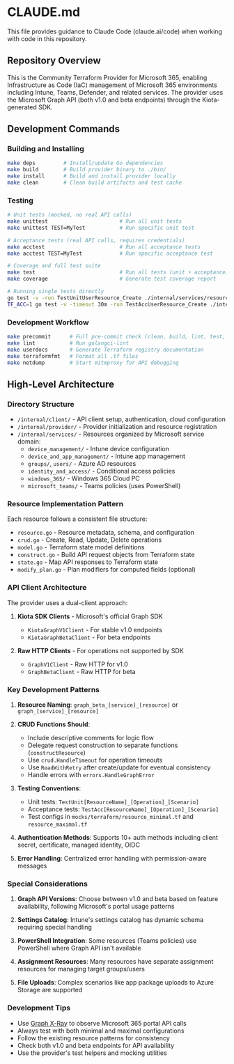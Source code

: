 # CLAUDE.md

This file provides guidance to Claude Code (claude.ai/code) when working with code in this repository.

## Repository Overview

This is the Community Terraform Provider for Microsoft 365, enabling Infrastructure as Code (IaC) management of Microsoft 365 environments including Intune, Teams, Defender, and related services. The provider uses the Microsoft Graph API (both v1.0 and beta endpoints) through the Kiota-generated SDK.

## Development Commands

### Building and Installing
```bash
make deps         # Install/update Go dependencies
make build        # Build provider binary to ./bin/
make install      # Build and install provider locally
make clean        # Clean build artifacts and test cache
```

### Testing
```bash
# Unit tests (mocked, no real API calls)
make unittest                       # Run all unit tests
make unittest TEST=MyTest           # Run specific unit test

# Acceptance tests (real API calls, requires credentials)
make acctest                        # Run all acceptance tests
make acctest TEST=MyTest            # Run specific acceptance test

# Coverage and full test suite
make test                           # Run all tests (unit + acceptance)
make coverage                       # Generate test coverage report

# Running single tests directly
go test -v -run TestUnitUserResource_Create ./internal/services/resources/users/graph_beta/user
TF_ACC=1 go test -v -timeout 30m -run TestAccUserResource_Create ./internal/services/resources/users/graph_beta/user
```

### Development Workflow
```bash
make precommit      # Full pre-commit check (clean, build, lint, test, docs, format)
make lint           # Run golangci-lint
make userdocs       # Generate Terraform registry documentation
make terraformfmt   # Format all .tf files
make netdump        # Start mitmproxy for API debugging
```

## High-Level Architecture

### Directory Structure
- `/internal/client/` - API client setup, authentication, cloud configuration
- `/internal/provider/` - Provider initialization and resource registration
- `/internal/services/` - Resources organized by Microsoft service domain:
  - `device_management/` - Intune device configuration
  - `device_and_app_management/` - Intune app management
  - `groups/`, `users/` - Azure AD resources
  - `identity_and_access/` - Conditional access policies
  - `windows_365/` - Windows 365 Cloud PC
  - `microsoft_teams/` - Teams policies (uses PowerShell)

### Resource Implementation Pattern

Each resource follows a consistent file structure:
- `resource.go` - Resource metadata, schema, and configuration
- `crud.go` - Create, Read, Update, Delete operations
- `model.go` - Terraform state model definitions
- `construct.go` - Build API request objects from Terraform state
- `state.go` - Map API responses to Terraform state
- `modify_plan.go` - Plan modifiers for computed fields (optional)

### API Client Architecture

The provider uses a dual-client approach:
1. **Kiota SDK Clients** - Microsoft's official Graph SDK
   - `KiotaGraphV1Client` - For stable v1.0 endpoints
   - `KiotaGraphBetaClient` - For beta endpoints

2. **Raw HTTP Clients** - For operations not supported by SDK
   - `GraphV1Client` - Raw HTTP for v1.0
   - `GraphBetaClient` - Raw HTTP for beta

### Key Development Patterns

1. **Resource Naming**: `graph_beta_[service]_[resource]` or `graph_[service]_[resource]`

2. **CRUD Functions Should**:
   - Include descriptive comments for logic flow
   - Delegate request construction to separate functions (`constructResource`)
   - Use `crud.HandleTimeout` for operation timeouts
   - Use `ReadWithRetry` after create/update for eventual consistency
   - Handle errors with `errors.HandleGraphError`

3. **Testing Conventions**:
   - Unit tests: `TestUnit[ResourceName]_[Operation]_[Scenario]`
   - Acceptance tests: `TestAcc[ResourceName]_[Operation]_[Scenario]`
   - Test configs in `mocks/terraform/resource_minimal.tf` and `resource_maximal.tf`

4. **Authentication Methods**: Supports 10+ auth methods including client secret, certificate, managed identity, OIDC

5. **Error Handling**: Centralized error handling with permission-aware messages

### Special Considerations

1. **Graph API Versions**: Choose between v1.0 and beta based on feature availability, following Microsoft's portal usage patterns

2. **Settings Catalog**: Intune's settings catalog has dynamic schema requiring special handling

3. **PowerShell Integration**: Some resources (Teams policies) use PowerShell where Graph API isn't available

4. **Assignment Resources**: Many resources have separate assignment resources for managing target groups/users

5. **File Uploads**: Complex scenarios like app package uploads to Azure Storage are supported

### Development Tips

- Use [Graph X-Ray](https://graphxray.merill.net/) to observe Microsoft 365 portal API calls
- Always test with both minimal and maximal configurations
- Follow the existing resource patterns for consistency
- Check both v1.0 and beta endpoints for API availability
- Use the provider's test helpers and mocking utilities
